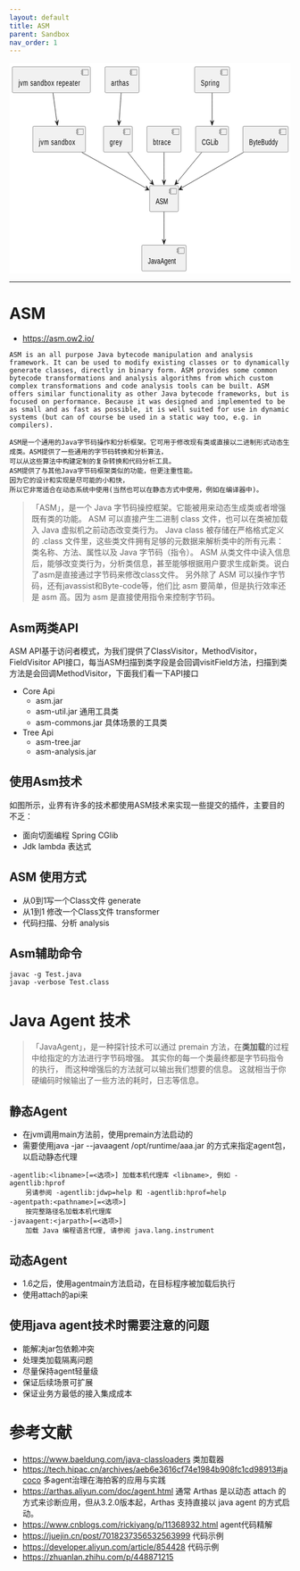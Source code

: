 ```yaml
---
layout: default
title: ASM
parent: Sandbox
nav_order: 1
---
```


<?xml version="1.0" encoding="us-ascii" standalone="no"?><svg xmlns="http://www.w3.org/2000/svg" xmlns:xlink="http://www.w3.org/1999/xlink" contentStyleType="text/css" height="378px" preserveAspectRatio="none" style="width:684px;height:378px;background:#FFFFFF;" version="1.1" viewBox="0 0 684 378" width="684px" zoomAndPan="magnify"><defs/><g><!--entity asm--><g id="elem_asm"><rect fill="#F1F1F1" height="46.4883" rx="2.5" ry="2.5" style="stroke:#181818;stroke-width:0.5;" width="70" x="341" y="219.97"/><rect fill="#F1F1F1" height="10" style="stroke:#181818;stroke-width:0.5;" width="15" x="391" y="224.97"/><rect fill="#F1F1F1" height="2" style="stroke:#181818;stroke-width:0.5;" width="4" x="389" y="226.97"/><rect fill="#F1F1F1" height="2" style="stroke:#181818;stroke-width:0.5;" width="4" x="389" y="230.97"/><text fill="#000000" font-family="sans-serif" font-size="14" lengthAdjust="spacing" textLength="30" x="356" y="253.5052">ASM</text></g><!--entity JavaSandbox--><g id="elem_JavaSandbox"><rect fill="#F1F1F1" height="46.4883" rx="2.5" ry="2.5" style="stroke:#181818;stroke-width:0.5;" width="128" x="57" y="113.49"/><rect fill="#F1F1F1" height="10" style="stroke:#181818;stroke-width:0.5;" width="15" x="165" y="118.49"/><rect fill="#F1F1F1" height="2" style="stroke:#181818;stroke-width:0.5;" width="4" x="163" y="120.49"/><rect fill="#F1F1F1" height="2" style="stroke:#181818;stroke-width:0.5;" width="4" x="163" y="124.49"/><text fill="#000000" font-family="sans-serif" font-size="14" lengthAdjust="spacing" textLength="88" x="72" y="147.0252">jvm sandbox</text></g><!--entity repeater--><g id="elem_repeater"><rect fill="#F1F1F1" height="46.4883" rx="2.5" ry="2.5" style="stroke:#181818;stroke-width:0.5;" width="190" x="7" y="7"/><rect fill="#F1F1F1" height="10" style="stroke:#181818;stroke-width:0.5;" width="15" x="177" y="12"/><rect fill="#F1F1F1" height="2" style="stroke:#181818;stroke-width:0.5;" width="4" x="175" y="14"/><rect fill="#F1F1F1" height="2" style="stroke:#181818;stroke-width:0.5;" width="4" x="175" y="18"/><text fill="#000000" font-family="sans-serif" font-size="14" lengthAdjust="spacing" textLength="150" x="22" y="40.5352">jvm sandbox repeater</text></g><!--entity arthas--><g id="elem_arthas"><rect fill="#F1F1F1" height="46.4883" rx="2.5" ry="2.5" style="stroke:#181818;stroke-width:0.5;" width="83" x="232.5" y="7"/><rect fill="#F1F1F1" height="10" style="stroke:#181818;stroke-width:0.5;" width="15" x="295.5" y="12"/><rect fill="#F1F1F1" height="2" style="stroke:#181818;stroke-width:0.5;" width="4" x="293.5" y="14"/><rect fill="#F1F1F1" height="2" style="stroke:#181818;stroke-width:0.5;" width="4" x="293.5" y="18"/><text fill="#000000" font-family="sans-serif" font-size="14" lengthAdjust="spacing" textLength="43" x="247.5" y="40.5352">arthas</text></g><!--entity grey--><g id="elem_grey"><rect fill="#F1F1F1" height="46.4883" rx="2.5" ry="2.5" style="stroke:#181818;stroke-width:0.5;" width="70" x="229" y="113.49"/><rect fill="#F1F1F1" height="10" style="stroke:#181818;stroke-width:0.5;" width="15" x="279" y="118.49"/><rect fill="#F1F1F1" height="2" style="stroke:#181818;stroke-width:0.5;" width="4" x="277" y="120.49"/><rect fill="#F1F1F1" height="2" style="stroke:#181818;stroke-width:0.5;" width="4" x="277" y="124.49"/><text fill="#000000" font-family="sans-serif" font-size="14" lengthAdjust="spacing" textLength="30" x="244" y="147.0252">grey</text></g><!--entity btrace--><g id="elem_btrace"><rect fill="#F1F1F1" height="46.4883" rx="2.5" ry="2.5" style="stroke:#181818;stroke-width:0.5;" width="83" x="334.5" y="113.49"/><rect fill="#F1F1F1" height="10" style="stroke:#181818;stroke-width:0.5;" width="15" x="397.5" y="118.49"/><rect fill="#F1F1F1" height="2" style="stroke:#181818;stroke-width:0.5;" width="4" x="395.5" y="120.49"/><rect fill="#F1F1F1" height="2" style="stroke:#181818;stroke-width:0.5;" width="4" x="395.5" y="124.49"/><text fill="#000000" font-family="sans-serif" font-size="14" lengthAdjust="spacing" textLength="43" x="349.5" y="147.0252">btrace</text></g><!--entity CGLib--><g id="elem_CGLib"><rect fill="#F1F1F1" height="46.4883" rx="2.5" ry="2.5" style="stroke:#181818;stroke-width:0.5;" width="80" x="453" y="113.49"/><rect fill="#F1F1F1" height="10" style="stroke:#181818;stroke-width:0.5;" width="15" x="513" y="118.49"/><rect fill="#F1F1F1" height="2" style="stroke:#181818;stroke-width:0.5;" width="4" x="511" y="120.49"/><rect fill="#F1F1F1" height="2" style="stroke:#181818;stroke-width:0.5;" width="4" x="511" y="124.49"/><text fill="#000000" font-family="sans-serif" font-size="14" lengthAdjust="spacing" textLength="40" x="468" y="147.0252">CGLib</text></g><!--entity JavaAgent--><g id="elem_JavaAgent"><rect fill="#F1F1F1" height="46.4883" rx="2.5" ry="2.5" style="stroke:#181818;stroke-width:0.5;" width="108" x="322" y="326.46"/><rect fill="#F1F1F1" height="10" style="stroke:#181818;stroke-width:0.5;" width="15" x="410" y="331.46"/><rect fill="#F1F1F1" height="2" style="stroke:#181818;stroke-width:0.5;" width="4" x="408" y="333.46"/><rect fill="#F1F1F1" height="2" style="stroke:#181818;stroke-width:0.5;" width="4" x="408" y="337.46"/><text fill="#000000" font-family="sans-serif" font-size="14" lengthAdjust="spacing" textLength="68" x="337" y="359.9952">JavaAgent</text></g><!--entity Spring--><g id="elem_Spring"><rect fill="#F1F1F1" height="46.4883" rx="2.5" ry="2.5" style="stroke:#181818;stroke-width:0.5;" width="85" x="450.5" y="7"/><rect fill="#F1F1F1" height="10" style="stroke:#181818;stroke-width:0.5;" width="15" x="515.5" y="12"/><rect fill="#F1F1F1" height="2" style="stroke:#181818;stroke-width:0.5;" width="4" x="513.5" y="14"/><rect fill="#F1F1F1" height="2" style="stroke:#181818;stroke-width:0.5;" width="4" x="513.5" y="18"/><text fill="#000000" font-family="sans-serif" font-size="14" lengthAdjust="spacing" textLength="45" x="465.5" y="40.5352">Spring</text></g><!--entity ByteBuddy--><g id="elem_ByteBuddy"><rect fill="#F1F1F1" height="46.4883" rx="2.5" ry="2.5" style="stroke:#181818;stroke-width:0.5;" width="110" x="568" y="113.49"/><rect fill="#F1F1F1" height="10" style="stroke:#181818;stroke-width:0.5;" width="15" x="658" y="118.49"/><rect fill="#F1F1F1" height="2" style="stroke:#181818;stroke-width:0.5;" width="4" x="656" y="120.49"/><rect fill="#F1F1F1" height="2" style="stroke:#181818;stroke-width:0.5;" width="4" x="656" y="124.49"/><text fill="#000000" font-family="sans-serif" font-size="14" lengthAdjust="spacing" textLength="70" x="583" y="147.0252">ByteBuddy</text></g><!--link Spring to CGLib--><g id="link_Spring_CGLib"><path d="M493,53.91 C493,69.52 493,90.38 493,107.13 " fill="none" id="Spring-to-CGLib" style="stroke:#181818;stroke-width:1.0;"/><polygon fill="#181818" points="493,112.1,497,103.1,493,107.1,489,103.1,493,112.1" style="stroke:#181818;stroke-width:1.0;"/></g><!--link repeater to JavaSandbox--><g id="link_repeater_JavaSandbox"><path d="M106.12,53.91 C108.99,69.66 112.82,90.75 115.88,107.57 " fill="none" id="repeater-to-JavaSandbox" style="stroke:#181818;stroke-width:1.0;"/><polygon fill="#181818" points="116.89,112.1,119.2302,102.5332,116.0031,107.1793,111.3571,103.9522,116.89,112.1" style="stroke:#181818;stroke-width:1.0;"/></g><!--link arthas to grey--><g id="link_arthas_grey"><path d="M271.83,53.91 C270.34,69.52 268.34,90.38 266.74,107.13 " fill="none" id="arthas-to-grey" style="stroke:#181818;stroke-width:1.0;"/><polygon fill="#181818" points="266.17,112.1,271.0018,103.5178,266.642,107.1223,263.0375,102.7626,266.17,112.1" style="stroke:#181818;stroke-width:1.0;"/></g><!--link grey to asm--><g id="link_grey_asm"><path d="M288.3,160.4 C305.77,176.7 329.37,198.71 347.68,215.8 " fill="none" id="grey-to-asm" style="stroke:#181818;stroke-width:1.0;"/><polygon fill="#181818" points="350.75,218.59,346.8821,209.5324,347.0881,215.1856,341.435,215.3915,350.75,218.59" style="stroke:#181818;stroke-width:1.0;"/></g><!--link JavaSandbox to asm--><g id="link_JavaSandbox_asm"><path d="M176.33,160.4 C224.23,180.03 292.4,207.96 335.4,225.58 " fill="none" id="JavaSandbox-to-asm" style="stroke:#181818;stroke-width:1.0;"/><polygon fill="#181818" points="339.78,227.78,332.9544,220.68,335.1495,225.8935,329.936,228.0887,339.78,227.78" style="stroke:#181818;stroke-width:1.0;"/></g><!--link btrace to asm--><g id="link_btrace_asm"><path d="M376,160.4 C376,176.01 376,196.87 376,213.62 " fill="none" id="btrace-to-asm" style="stroke:#181818;stroke-width:1.0;"/><polygon fill="#181818" points="376,218.59,380,209.59,376,213.59,372,209.59,376,218.59" style="stroke:#181818;stroke-width:1.0;"/></g><!--link CGLib to asm--><g id="link_CGLib_asm"><path d="M467.61,160.4 C449.37,176.7 424.72,198.71 405.58,215.8 " fill="none" id="CGLib-to-asm" style="stroke:#181818;stroke-width:1.0;"/><polygon fill="#181818" points="402.34,218.59,411.7177,215.5803,406.0699,215.2602,406.3901,209.6124,402.34,218.59" style="stroke:#181818;stroke-width:1.0;"/></g><!--link ByteBuddy to asm--><g id="link_ByteBuddy_asm"><path d="M569.4,160.4 C523.51,179.82 458.41,207.36 416.69,225.01 " fill="none" id="ByteBuddy-to-asm" style="stroke:#181818;stroke-width:1.0;"/><polygon fill="#181818" points="412.21,227.32,422.0569,227.514,416.8182,225.3797,418.9525,220.1409,412.21,227.32" style="stroke:#181818;stroke-width:1.0;"/></g><!--link asm to JavaAgent--><g id="link_asm_JavaAgent"><path d="M376,266.89 C376,282.5 376,303.36 376,320.11 " fill="none" id="asm-to-JavaAgent" style="stroke:#181818;stroke-width:1.0;"/><polygon fill="#181818" points="376,325.08,380,316.08,376,320.08,372,316.08,376,325.08" style="stroke:#181818;stroke-width:1.0;"/></g><!--SRC=[LP312iCW38RlFeKlq5SOj3iCndRoE7Q86heEjCMwqhxzQbn31WhvluJVFxenJ6F4c7LhxXhc_GJrU2z1pn2z7TTdWLTOm5JzrzG99uICYQOEeHoRGielc0Ne4sww39T2S9iJE1JWVBaDLkWIeUttIZ0pfI7s0dHRnkxZ_QPKxUccEVsiZdI4v48r8s4AHH6BAbyX1fdLh2p9dXL7OB9VVfCs-080]--></g></svg>

 
---

# ASM

- https://asm.ow2.io/

```text
ASM is an all purpose Java bytecode manipulation and analysis framework. It can be used to modify existing classes or to dynamically generate classes, directly in binary form. ASM provides some common bytecode transformations and analysis algorithms from which custom complex transformations and code analysis tools can be built. ASM offers similar functionality as other Java bytecode frameworks, but is focused on performance. Because it was designed and implemented to be as small and as fast as possible, it is well suited for use in dynamic systems (but can of course be used in a static way too, e.g. in compilers).

ASM是一个通用的Java字节码操作和分析框架。它可用于修改现有类或直接以二进制形式动态生成类。ASM提供了一些通用的字节码转换和分析算法，
可以从这些算法中构建定制的复杂转换和代码分析工具。
ASM提供了与其他Java字节码框架类似的功能，但更注重性能。
因为它的设计和实现是尽可能的小和快，
所以它非常适合在动态系统中使用(当然也可以在静态方式中使用，例如在编译器中)。
```

> 「ASM」，是一个 Java 字节码操控框架。它能被用来动态生成类或者增强既有类的功能。
> ASM 可以直接产生二进制 class 文件，也可以在类被加载入 Java 虚拟机之前动态改变类行为。
> Java class 被存储在严格格式定义的 .class 文件里，这些类文件拥有足够的元数据来解析类中的所有元素：类名称、方法、属性以及
> Java 字节码（指令）。
> ASM 从类文件中读入信息后，能够改变类行为，分析类信息，甚至能够根据用户要求生成新类。说白了asm是直接通过字节码来修改class文件。
> 另外除了 ASM 可以操作字节码，还有javassist和Byte-code等，他们比 asm 要简单，但是执行效率还是 asm 高。因为 asm
> 是直接使用指令来控制字节码。

## Asm两类API

ASM API基于访问者模式，为我们提供了ClassVisitor，MethodVisitor，FieldVisitor API接口，每当ASM扫描到类字段是会回调visitField方法，扫描到类方法是会回调MethodVisitor，下面我们看一下API接口


- Core Api
  - asm.jar
  - asm-util.jar 通用工具类
  - asm-commons.jar 具体场景的工具类
- Tree Api
  - asm-tree.jar
  - asm-analysis.jar

## 使用Asm技术

如图所示，业界有许多的技术都使用ASM技术来实现一些提交的插件，主要目的不乏：
- 面向切面编程 Spring CGlib
- Jdk lambda 表达式 

## ASM 使用方式
- 从0到1写一个Class文件 generate
- 从1到1 修改一个Class文件 transformer
- 代码扫描、分析 analysis

## Asm辅助命令
```shell
javac -g Test.java
javap -verbose Test.class
```

# Java Agent 技术

> 「JavaAgent」，是一种探针技术可以通过 premain 方法，在**类加载**的过程中给指定的方法进行字节码增强。
> 其实你的每一个类最终都是字节码指令的执行，
> 而这种增强后的方法就可以输出我们想要的信息。
> 这就相当于你硬编码时候输出了一些方法的耗时，日志等信息。

## 静态Agent

- 在jvm调用main方法前，使用premain方法启动的
- 需要使用java -jar --javaagent /opt/runtime/aaa.jar 的方式来指定agent包，以启动静态代理

```shell
-agentlib:<libname>[=<选项>] 加载本机代理库 <libname>, 例如 -agentlib:hprof
	另请参阅 -agentlib:jdwp=help 和 -agentlib:hprof=help
-agentpath:<pathname>[=<选项>]
	按完整路径名加载本机代理库
-javaagent:<jarpath>[=<选项>]
	加载 Java 编程语言代理, 请参阅 java.lang.instrument
```

## 动态Agent

- 1.6之后，使用agentmain方法启动，在目标程序被加载后执行
- 使用attach的api来

## 使用java agent技术时需要注意的问题

- 能解决jar包依赖冲突
- 处理类加载隔离问题
- 尽量保持agent轻量级
- 保证后续场景可扩展
- 保证业务方最低的接入集成成本

# 参考文献

- https://www.baeldung.com/java-classloaders 类加载器
- https://tech.hipac.cn/archives/aeb6e3616cf74e1984b908fc1cd98913#jacoco 多agent治理在海拍客的应用与实践
- https://arthas.aliyun.com/doc/agent.html 通常 Arthas 是以动态 attach 的方式来诊断应用，但从3.2.0版本起，Arthas 支持直接以
  java agent 的方式启动。
- https://www.cnblogs.com/rickiyang/p/11368932.html agent代码精解
- https://juejin.cn/post/7018237356532563999 代码示例
- https://developer.aliyun.com/article/854428 代码示例
- https://zhuanlan.zhihu.com/p/448871215